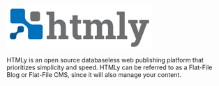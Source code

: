 <a href="https://www.htmly.com" target="_blank">![Logo](https://raw.githubusercontent.com/danpros/htmly/master/system/resources/images/logo-big.png)</a>

HTMLy is an open source databaseless web publishing platform that prioritizes simplicity and speed. HTMLy can be referred to as a Flat-File Blog or Flat-File CMS, since it will also manage your content.
